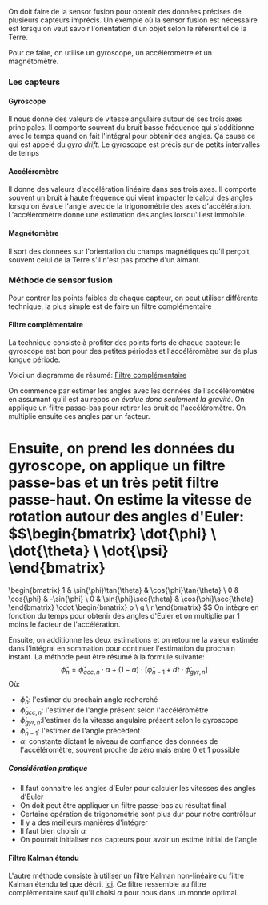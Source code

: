 On doit faire de la sensor fusion pour obtenir des données précises de plusieurs capteurs imprécis. Un exemple où la sensor fusion est nécessaire est lorsqu'on veut savoir l'orientation d'un objet selon le référentiel de la Terre. 

Pour ce faire, on utilise un gyroscope, un accéléromètre et un magnétomètre.

### Les capteurs
#### Gyroscope
Il nous donne des valeurs de vitesse angulaire autour de ses trois axes principales. Il comporte souvent du bruit basse fréquence qui s'additionne avec le temps quand on fait l'intégral pour obtenir des angles. Ça cause ce qui est appelé du *gyro drift*. Le gyroscope est précis sur de petits intervalles de temps

#### Accéléromètre
Il donne des valeurs d'accélération linéaire dans ses trois axes. Il comporte souvent un bruit à haute fréquence qui vient impacter le calcul des angles lorsqu'on évalue l'angle avec de la trigonométrie des axes d'accélération. L'accéléromètre donne une estimation des angles lorsqu'il est immobile.

#### Magnétomètre
Il sort des données sur l'orientation du champs magnétiques qu'il perçoit, souvent celui de la Terre s'il n'est pas proche d'un aimant.

### Méthode de sensor fusion
Pour contrer les points faibles de chaque capteur, on peut utiliser différente technique, la plus simple est de faire un filtre complémentaire
#### Filtre complémentaire
La technique consiste à profiter des points forts de chaque capteur: le gyroscope est bon pour des petites périodes et l'accéléromètre sur de plus longue période.

Voici un diagramme de résumé: [Filtre complémentaire](Filtre%20complémentaire.canvas)

On commence par estimer les angles avec les données de l'accéléromètre en assumant qu'il est au repos *on évalue donc seulement la gravité*. On applique un filtre passe-bas pour retirer les bruit de l'accéléromètre. On multiplie ensuite ces angles par un facteur. 

Ensuite, on prend les données du gyroscope, on applique un filtre passe-bas et un très petit filtre passe-haut. On estime la vitesse de rotation autour des angles d'Euler: $$\begin{bmatrix} 
\dot{\phi} \\ 
\dot{\theta} \\ 
\dot{\psi}
\end{bmatrix}
= 
\begin{bmatrix}
1 & \sin{\phi}\tan{\theta} & \cos{\phi}\tan{\theta} \\
0 & \cos{\phi} & -\sin{\phi} \\
0 & \sin{\phi}\sec{\theta} & \cos{\phi}\sec{\theta}
\end{bmatrix} \cdot
\begin{bmatrix} 
p \\ 
q \\ 
r
\end{bmatrix}
$$
On intègre en fonction du temps pour obtenir des angles d'Euler et on multiplie par 1 moins le facteur de l'accélération. 

Ensuite, on additionne les deux estimations et on retourne la valeur estimée dans l'intégral en sommation pour continuer l'estimation du prochain instant. La méthode peut être résumé à la formule suivante: $$\hat{\phi}_{n}=\hat{\phi}_{acc, n}\cdot\alpha + (1-\alpha)\cdot \left[\hat{\phi}_{n-1}+dt\cdot\dot{\phi}_{gyr, n}\right]$$
Où: 
- $\hat{\phi}_{n}$: l'estimer du prochain angle recherché
- $\hat{\phi}_{acc, n}$: l'estimer de l'angle présent selon l'accéléromètre
- $\dot{\phi}_{gyr, n}$:l'estimer de la vitesse angulaire présent selon le gyroscope
- $\hat{\phi}_{n-1}$: l'estimer de l'angle précédent
- $\alpha$: constante dictant le niveau de confiance des données de l'accéléromètre, souvent proche de zéro mais entre 0 et 1 possible

##### Considération pratique
- Il faut connaitre les angles d'Euler pour calculer les vitesses des angles d'Euler
- On doit peut être appliquer un filtre passe-bas au résultat final
- Certaine opération de trigonométrie sont plus dur pour notre contrôleur
- Il y a des meilleurs manières d'intégrer
- Il faut bien choisir $\alpha$
- On pourrait initialiser nos capteurs pour avoir un estimé initial de l'angle

#### Filtre Kalman étendu
L'autre méthode consiste à utiliser un filtre Kalman non-linéaire ou filtre Kalman étendu tel que décrit [ici](Kalman%20Filter.md). Ce filtre ressemble au filtre complémentaire sauf qu'il choisi $\alpha$ pour nous dans un monde optimal.
